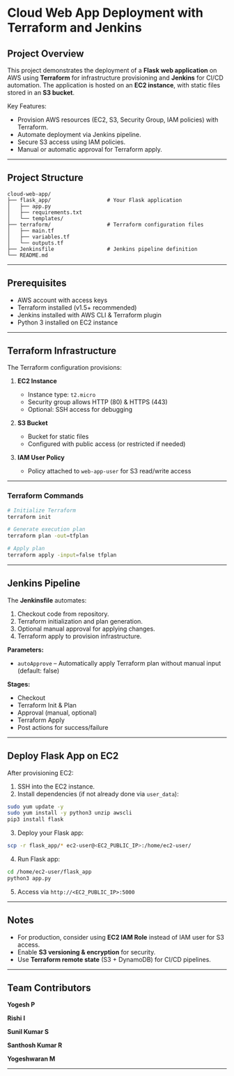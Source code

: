 # Cloud Web App Deployment with Terraform and Jenkins

## Project Overview

This project demonstrates the deployment of a **Flask web application** on AWS using **Terraform** for infrastructure provisioning and **Jenkins** for CI/CD automation. The application is hosted on an **EC2 instance**, with static files stored in an **S3 bucket**.

Key Features:

* Provision AWS resources (EC2, S3, Security Group, IAM policies) with Terraform.
* Automate deployment via Jenkins pipeline.
* Secure S3 access using IAM policies.
* Manual or automatic approval for Terraform apply.

---

## Project Structure

```
cloud-web-app/
├── flask_app/                  # Your Flask application
│   ├── app.py
│   ├── requirements.txt
│   └── templates/
├── terraform/                  # Terraform configuration files
│   ├── main.tf
│   ├── variables.tf
│   └── outputs.tf
├── Jenkinsfile                 # Jenkins pipeline definition
└── README.md
```

---

## Prerequisites

* AWS account with access keys
* Terraform installed (v1.5+ recommended)
* Jenkins installed with AWS CLI & Terraform plugin
* Python 3 installed on EC2 instance

---

## Terraform Infrastructure

The Terraform configuration provisions:

1. **EC2 Instance**

   * Instance type: `t2.micro`
   * Security group allows HTTP (80) & HTTPS (443)
   * Optional: SSH access for debugging

2. **S3 Bucket**

   * Bucket for static files
   * Configured with public access (or restricted if needed)

3. **IAM User Policy**

   * Policy attached to `web-app-user` for S3 read/write access

---

### Terraform Commands

```bash
# Initialize Terraform
terraform init

# Generate execution plan
terraform plan -out=tfplan

# Apply plan
terraform apply -input=false tfplan
```

---

## Jenkins Pipeline

The **Jenkinsfile** automates:

1. Checkout code from repository.
2. Terraform initialization and plan generation.
3. Optional manual approval for applying changes.
4. Terraform apply to provision infrastructure.

**Parameters:**

* `autoApprove` – Automatically apply Terraform plan without manual input (default: false)

**Stages:**

* Checkout
* Terraform Init & Plan
* Approval (manual, optional)
* Terraform Apply
* Post actions for success/failure

---

## Deploy Flask App on EC2

After provisioning EC2:

1. SSH into the EC2 instance.
2. Install dependencies (if not already done via `user_data`):

```bash
sudo yum update -y
sudo yum install -y python3 unzip awscli
pip3 install flask
```

3. Deploy your Flask app:

```bash
scp -r flask_app/* ec2-user@<EC2_PUBLIC_IP>:/home/ec2-user/
```

4. Run Flask app:

```bash
cd /home/ec2-user/flask_app
python3 app.py
```

5. Access via `http://<EC2_PUBLIC_IP>:5000`

---

## Notes

* For production, consider using **EC2 IAM Role** instead of IAM user for S3 access.
* Enable **S3 versioning & encryption** for security.
* Use **Terraform remote state** (S3 + DynamoDB) for CI/CD pipelines.

---

## Team Contributors

**Yogesh P** 

**Rishi I**

**Sunil Kumar S**

**Santhosh Kumar R**

**Yogeshwaran M**

---

